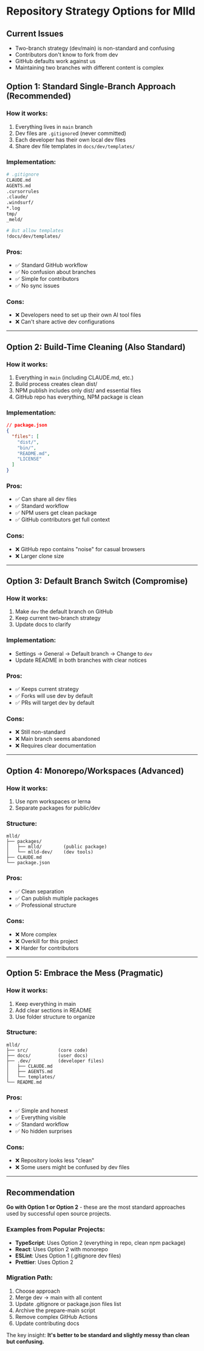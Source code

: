 # Repository Strategy Options for Mlld

## Current Issues
- Two-branch strategy (dev/main) is non-standard and confusing
- Contributors don't know to fork from dev
- GitHub defaults work against us
- Maintaining two branches with different content is complex

## Option 1: Standard Single-Branch Approach (Recommended)

### How it works:
1. Everything lives in `main` branch
2. Dev files are `.gitignore`d (never committed)
3. Each developer has their own local dev files
4. Share dev file templates in `docs/dev/templates/`

### Implementation:
```bash
# .gitignore
CLAUDE.md
AGENTS.md
.cursorrules
.claude/
.windsurf/
*.log
tmp/
_meld/

# But allow templates
!docs/dev/templates/
```

### Pros:
- ✅ Standard GitHub workflow
- ✅ No confusion about branches
- ✅ Simple for contributors
- ✅ No sync issues

### Cons:
- ❌ Developers need to set up their own AI tool files
- ❌ Can't share active dev configurations

---

## Option 2: Build-Time Cleaning (Also Standard)

### How it works:
1. Everything in `main` (including CLAUDE.md, etc.)
2. Build process creates clean dist/
3. NPM publish includes only dist/ and essential files
4. GitHub repo has everything, NPM package is clean

### Implementation:
```json
// package.json
{
  "files": [
    "dist/",
    "bin/",
    "README.md",
    "LICENSE"
  ]
}
```

### Pros:
- ✅ Can share all dev files
- ✅ Standard workflow
- ✅ NPM users get clean package
- ✅ GitHub contributors get full context

### Cons:
- ❌ GitHub repo contains "noise" for casual browsers
- ❌ Larger clone size

---

## Option 3: Default Branch Switch (Compromise)

### How it works:
1. Make `dev` the default branch on GitHub
2. Keep current two-branch strategy
3. Update docs to clarify

### Implementation:
- Settings → General → Default branch → Change to `dev`
- Update README in both branches with clear notices

### Pros:
- ✅ Keeps current strategy
- ✅ Forks will use dev by default
- ✅ PRs will target dev by default

### Cons:
- ❌ Still non-standard
- ❌ Main branch seems abandoned
- ❌ Requires clear documentation

---

## Option 4: Monorepo/Workspaces (Advanced)

### How it works:
1. Use npm workspaces or lerna
2. Separate packages for public/dev

### Structure:
```
mlld/
├── packages/
│   ├── mlld/        (public package)
│   └── mlld-dev/    (dev tools)
├── CLAUDE.md
└── package.json
```

### Pros:
- ✅ Clean separation
- ✅ Can publish multiple packages
- ✅ Professional structure

### Cons:
- ❌ More complex
- ❌ Overkill for this project
- ❌ Harder for contributors

---

## Option 5: Embrace the Mess (Pragmatic)

### How it works:
1. Keep everything in main
2. Add clear sections in README
3. Use folder structure to organize

### Structure:
```
mlld/
├── src/           (core code)
├── docs/          (user docs)
├── .dev/          (developer files)
│   ├── CLAUDE.md
│   ├── AGENTS.md
│   └── templates/
└── README.md
```

### Pros:
- ✅ Simple and honest
- ✅ Everything visible
- ✅ Standard workflow
- ✅ No hidden surprises

### Cons:
- ❌ Repository looks less "clean"
- ❌ Some users might be confused by dev files

---

## Recommendation

**Go with Option 1 or Option 2** - these are the most standard approaches used by successful open source projects.

### Examples from Popular Projects:
- **TypeScript**: Uses Option 2 (everything in repo, clean npm package)
- **React**: Uses Option 2 with monorepo
- **ESLint**: Uses Option 1 (.gitignore dev files)
- **Prettier**: Uses Option 2

### Migration Path:
1. Choose approach
2. Merge dev → main with all content
3. Update .gitignore or package.json files list
4. Archive the prepare-main script
5. Remove complex GitHub Actions
6. Update contributing docs

The key insight: **It's better to be standard and slightly messy than clean but confusing.**